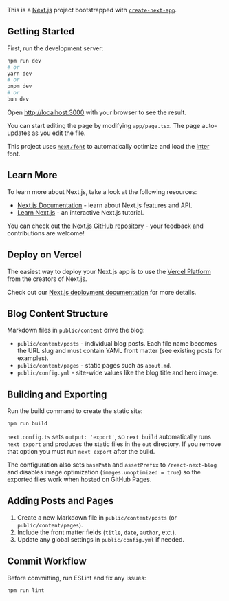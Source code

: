 This is a [Next.js](https://nextjs.org) project bootstrapped with [`create-next-app`](https://nextjs.org/docs/app/api-reference/cli/create-next-app).

## Getting Started

First, run the development server:

```bash
npm run dev
# or
yarn dev
# or
pnpm dev
# or
bun dev
```

Open [http://localhost:3000](http://localhost:3000) with your browser to see the result.

You can start editing the page by modifying `app/page.tsx`. The page auto-updates as you edit the file.

This project uses [`next/font`](https://nextjs.org/docs/app/building-your-application/optimizing/fonts) to automatically optimize and load the [Inter](https://rsms.me/inter/) font.

## Learn More

To learn more about Next.js, take a look at the following resources:

- [Next.js Documentation](https://nextjs.org/docs) - learn about Next.js features and API.
- [Learn Next.js](https://nextjs.org/learn) - an interactive Next.js tutorial.

You can check out [the Next.js GitHub repository](https://github.com/vercel/next.js) - your feedback and contributions are welcome!

## Deploy on Vercel

The easiest way to deploy your Next.js app is to use the [Vercel Platform](https://vercel.com/new?utm_medium=default-template&filter=next.js&utm_source=create-next-app&utm_campaign=create-next-app-readme) from the creators of Next.js.

Check out our [Next.js deployment documentation](https://nextjs.org/docs/app/building-your-application/deploying) for more details.

## Blog Content Structure

Markdown files in `public/content` drive the blog:

- `public/content/posts` - individual blog posts. Each file name becomes the URL slug and must contain YAML front matter (see existing posts for examples).
- `public/content/pages` - static pages such as `about.md`.
- `public/config.yml` - site-wide values like the blog title and hero image.

## Building and Exporting

Run the build command to create the static site:

```bash
npm run build
```

`next.config.ts` sets `output: 'export'`, so `next build` automatically runs `next export` and produces the static files in the `out` directory. If you remove that option you must run `next export` after the build.

The configuration also sets `basePath` and `assetPrefix` to `/react-next-blog` and disables image optimization (`images.unoptimized = true`) so the exported files work when hosted on GitHub Pages.

## Adding Posts and Pages

1. Create a new Markdown file in `public/content/posts` (or `public/content/pages`).
2. Include the front matter fields (`title`, `date`, `author`, etc.).
3. Update any global settings in `public/config.yml` if needed.

## Commit Workflow

Before committing, run ESLint and fix any issues:

```bash
npm run lint
```

